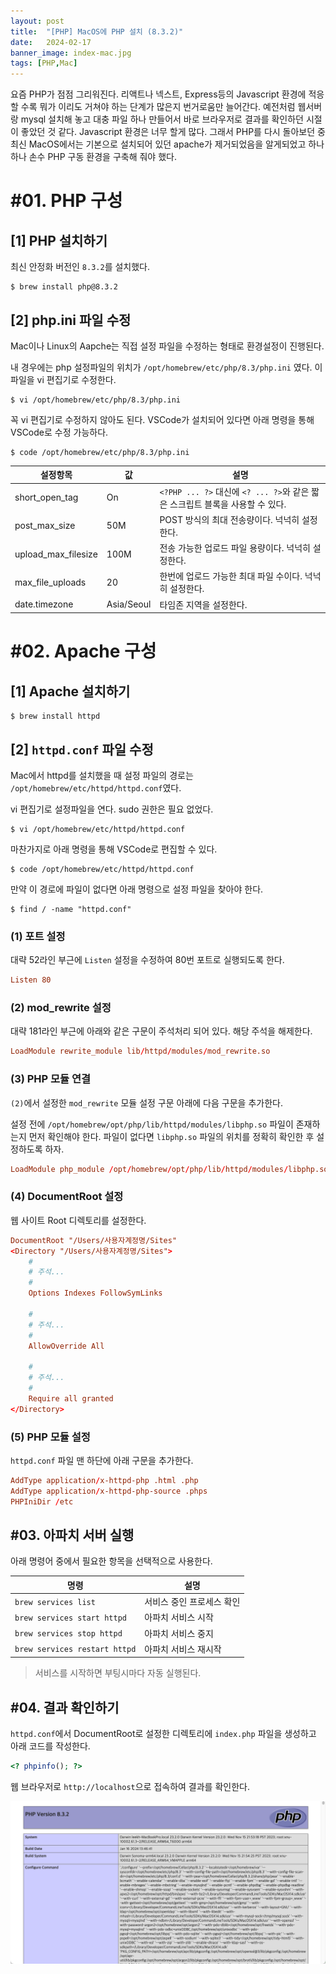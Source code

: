 ```yaml
---
layout: post
title:  "[PHP] MacOS에 PHP 설치 (8.3.2)"
date:   2024-02-17
banner_image: index-mac.jpg
tags: [PHP,Mac]
---
```


요즘 PHP가 점점 그리워진다. 리액트나 넥스트, Express등의 Javascript 환경에 적응할 수록 뭐가 이리도 거쳐야 하는 단계가 많은지 번거로움만 늘어간다. 예전처럼 웹서버랑 mysql 설치해 놓고 대충 파일 하나 만들어서 바로 브라우저로 결과를 확인하던 시절이 좋았던 것 같다. Javascript 환경은 너무 할게 많다. 그래서 PHP를 다시 돌아보던 중 최신 MacOS에서는 기본으로 설치되어 있던 apache가 제거되었음을 알게되었고 하나하나 손수 PHP 구동 환경을 구축해 줘야 했다.

<!--more-->

# #01. PHP 구성

## [1] PHP 설치하기

최신 안정화 버전인 `8.3.2`를 설치했다.

```shell
$ brew install php@8.3.2
```

## [2] php.ini 파일 수정

Mac이나 Linux의 Aapche는 직접 설정 파일을 수정하는 형태로 환경설정이 진행된다.

내 경우에는 php 설정파일의 위치가 `/opt/homebrew/etc/php/8.3/php.ini` 였다. 이 파일을 vi 편집기로 수정한다.

```shell
$ vi /opt/homebrew/etc/php/8.3/php.ini
```

꼭 vi 편집기로 수정하지 않아도 된다. VSCode가 설치되어 있다면 아래 명령을 통해 VSCode로 수정 가능하다.

```shell
$ code /opt/homebrew/etc/php/8.3/php.ini
```

| 설정항목 | 값 | 설명 |
|---|---|---|
| short_open_tag | On | `<?PHP ... ?>` 대신에 `<? ... ?>`와 같은 짧은 스크립트 블록을 사용할 수 있다. |
| post_max_size | 50M | POST 방식의 최대 전송량이다. 넉넉히 설정한다. |
| upload_max_filesize | 100M | 전송 가능한 업로드 파일 용량이다. 넉넉히 설정한다. |
| max_file_uploads | 20 | 한번에 업로드 가능한 최대 파일 수이다. 넉넉히 설정한다. |
| date.timezone | Asia/Seoul | 타임존 지역을 설정한다. |


# #02. Apache 구성

## [1] Apache 설치하기

```shell
$ brew install httpd
```

## [2] `httpd.conf` 파일 수정

Mac에서 httpd를 설치했을 때 설정 파일의 경로는 `/opt/homebrew/etc/httpd/httpd.conf`였다.

vi 편집기로 설정파일을 연다. sudo 권한은 필요 없었다.

```shell
$ vi /opt/homebrew/etc/httpd/httpd.conf
```

마찬가지로 아래 명령을 통해 VSCode로 편집할 수 있다.

```shell
$ code /opt/homebrew/etc/httpd/httpd.conf
```

만약 이 경로에 파일이 없다면 아래 명령으로 설정 파일을 찾아야 한다.

```shell
$ find / -name "httpd.conf"
```

### (1) 포트 설정

대략 52라인 부근에 `Listen` 설정을 수정하여 80번 포트로 실행되도록 한다.

```conf
Listen 80
```

### (2) mod_rewrite 설정

대략 181라인 부근에 아래와 같은 구문이 주석처리 되어 있다. 해당 주석을 해제한다.

```conf
LoadModule rewrite_module lib/httpd/modules/mod_rewrite.so
```

### (3) PHP 모듈 연결

`(2)`에서 설정한 `mod_rewrite` 모듈 설정 구문 아래에 다음 구문을 추가한다.

설정 전에 `/opt/homebrew/opt/php/lib/httpd/modules/libphp.so` 파일이 존재하는지 먼저 확인해야 한다. 파일이 없다면 `libphp.so` 파일의 위치를 정확히 확인한 후 설정하도록 하자.

```conf
LoadModule php_module /opt/homebrew/opt/php/lib/httpd/modules/libphp.so
```

### (4) DocumentRoot 설정

웹 사이트 Root 디렉토리를 설정한다.

```conf
DocumentRoot "/Users/사용자계정명/Sites"
<Directory "/Users/사용자계정명/Sites">
    #
    # 주석...
    #
    Options Indexes FollowSymLinks

    #
    # 주석...
    #
    AllowOverride All

    #
    # 주석...
    #
    Require all granted
</Directory>
```

### (5) PHP 모듈 설정

`httpd.conf` 파일 맨 하단에 아래 구문을 추가한다.

```conf
AddType application/x-httpd-php .html .php
AddType application/x-httpd-php-source .phps
PHPIniDir /etc
```

## #03. 아파치 서버 실행

아래 명령어 중에서 필요한 항목을 선택적으로 사용한다.

| 명령 | 설명 |
|---|---|
| `brew services list` | 서비스 중인 프로세스 확인 |
| `brew services start httpd` | 아파치 서비스 시작 |
| `brew services stop httpd` | 아파치 서비스 중지 |
| `brew services restart httpd` | 아파치 서비스 재시작 |

> 서비스를 시작하면 부팅시마다 자동 실행된다.

## #04. 결과 확인하기

`httpd.conf`에서 DocumentRoot로 설정한 디렉토리에 `index.php` 파일을 생성하고 아래 코드를 작성한다.

```php
<? phpinfo(); ?>
```

웹 브라우저로 `http://localhost`으로 접속하여 결과를 확인한다.

![phpinfo](/images/posts/2024/0217/phpinfo.png)